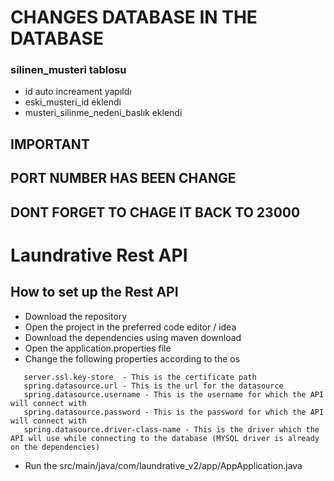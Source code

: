 # CHANGES DATABASE IN THE DATABASE

### silinen_musteri tablosu
* id auto increament yapıldı
* eski_musteri_id eklendi
* musteri_silinme_nedeni_baslık eklendi

## IMPORTANT
## PORT NUMBER HAS BEEN CHANGE 
## DONT FORGET TO CHAGE IT BACK TO 23000

# Laundrative Rest API 

## How to set up the Rest API 

* Download the repository
* Open the project in the preferred code editor / idea
* Download the dependencies using maven download
* Open the application.properties file
* Change the  following properties according to the os

```
   server.ssl.key-store  - This is the certificate path
   spring.datasource.url - This is the url for the datasource
   spring.datasource.username - This is the username for which the API will connect with
   spring.datasource.password - This is the password for which the API will connect with
   spring.datasource.driver-class-name - This is the driver which the API wll use while connecting to the database (MYSQL driver is already on the dependencies)
```

* Run the src/main/java/com/laundrative_v2/app/AppApplication.java 
